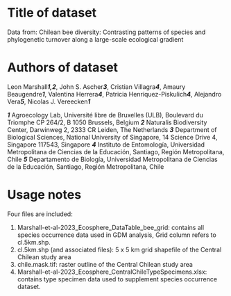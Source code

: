 # Title of dataset
Data from: Chilean bee diversity: Contrasting patterns of species and phylogenetic turnover along a large-scale ecological gradient 

# Authors of dataset
Leon Marshall***1,2***, John S. Ascher***3***, Cristian Villagra***4***, Amaury Beaugendre***1***, Valentina Herrera***4***, Patricia Henríquez-Piskulich***4***, Alejandro Vera***5***, Nicolas J. Vereecken***1***

***1***	Agroecology Lab, Université libre de Bruxelles (ULB), Boulevard du Triomphe CP 264/2, B 1050 Brussels, Belgium 
***2***	Naturalis Biodiversity Center, Darwinweg 2, 2333 CR Leiden, The Netherlands
***3***	Department of Biological Sciences, National University of Singapore, 14 Science Drive 4, Singapore 117543, Singapore
***4***	Instituto de Entomología, Universidad Metropolitana de Ciencias de la Educación, Santiago, Región Metropolitana, Chile
***5***	Departamento de Biología, Universidad Metropolitana de Ciencias de la Educación, Santiago, Región Metropolitana, Chile

# Usage notes
Four files are included:
1. Marshall-et-al-2023_Ecosphere_DataTable_bee_grid: contains all species occurrence data used in GDM analysis, Grid column refers to cl.5km.shp. 
2. cl.5km.shp (and associated files): 5 x 5 km grid shapefile of the Central Chilean study area
3. chile.mask.tif: raster outline of the Central Chilean study area
4. Marshall-et-al-2023_Ecosphere_CentralChileTypeSpecimens.xlsx: contains type specimen data used to supplement species occurrence dataset.
